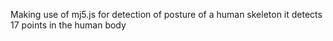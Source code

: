 Making use of mj5.js for detection of posture of a human skeleton
it detects 17 points in the human body
